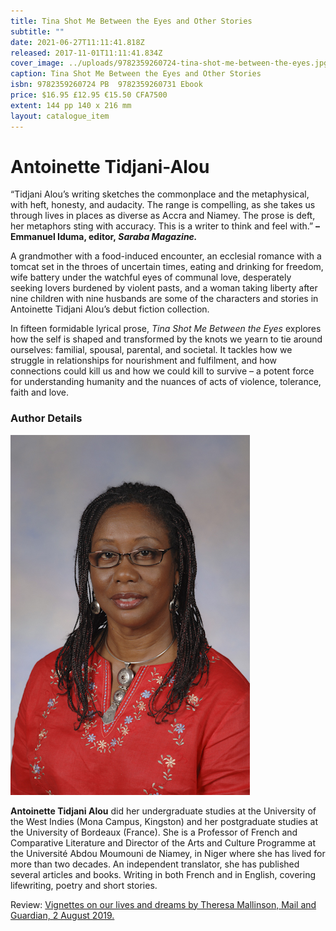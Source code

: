 ```yaml
---
title: Tina Shot Me Between the Eyes and Other Stories
subtitle: ""
date: 2021-06-27T11:11:41.818Z
released: 2017-11-01T11:11:41.834Z
cover_image: ../uploads/9782359260724-tina-shot-me-between-the-eyes.jpg
caption: Tina Shot Me Between the Eyes and Other Stories
isbn: 9782359260724 PB  9782359260731 Ebook
price: $16.95 £12.95 €15.50 CFA7500
extent: 144 pp 140 x 216 mm
layout: catalogue_item
---
```

# Antoinette Tidjani-Alou

“Tidjani Alou’s writing sketches the commonplace and the metaphysical, with heft, honesty, and audacity. The range is compelling, as she takes us through lives in places as diverse as Accra and Niamey. The prose is deft, her metaphors sting with accuracy. This is a writer to think and feel with.” **– Emmanuel Iduma, editor, *Saraba Magazine.***

A grandmother with a food-induced encounter, an ecclesial romance with a tomcat set in the throes of uncertain times, eating and drinking for freedom, wife battery under the watchful eyes of communal love, desperately seeking lovers burdened by violent pasts, and a woman taking liberty after nine children with nine husbands are some of the characters and stories in Antoinette Tidjani Alou’s debut fiction collection.

In fifteen formidable lyrical prose, *Tina Shot Me Between the Eyes* explores how the self is shaped and transformed by the knots we yearn to tie around ourselves: familial, spousal, parental, and societal. It tackles how we struggle in relationships for nourishment and fulfilment, and how connections could kill us and how we could kill to survive – a potent force for understanding humanity and the nuances of acts of violence, tolerance, faith and love.

### Author Details

![Antoinette Tidjani-Alou](../uploads/antoinette_tidjani.jpg "Antoinette Tidjani-Alou")

**Antoinette Tidjani Alou** did her undergraduate studies at the University of the West Indies (Mona Campus, Kingston) and her postgraduate studies at the University of Bordeaux (France). She is a Professor of French and Comparative Literature and Director of the Arts and Culture Programme at the Université Abdou Moumouni de Niamey, in Niger where she has lived for more than two decades. An independent translator, she has published several articles and books. Writing in both French and in English, covering life­writing, poetry and short stories.

Review: [Vignettes on our lives and dreams by Theresa Mallinson, Mail and Guardian, 2 August 2019.](https://mg.co.za/article/2019-08-02-00-vignettes-on-our-lives-and-dreams)